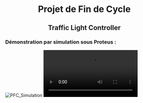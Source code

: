 


<h1 align="center">Projet de Fin de Cycle</h1>
<h2 align="center">Traffic Light Controller</h2>

### Démonstration par simulation sous Proteus :
![PFC_Simulation](https://user-images.githubusercontent.com/54779521/201481755-99d4760c-9660-4d79-8821-e0dd3098eb2b.gif)
![PFC_Pratique](https://user-images.githubusercontent.com/54779521/201482496-5afc01ad-f3c0-43b5-9adc-3327d527a1d7.mp4)
